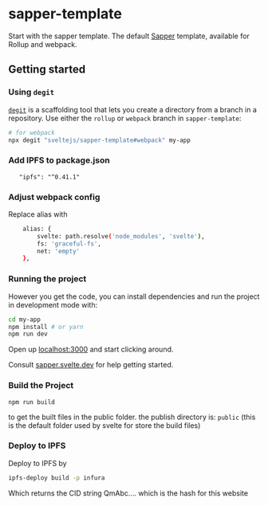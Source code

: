# sapper-template

Start with the sapper template. The default [Sapper](https://github.com/sveltejs/sapper) template, available for Rollup and webpack.


## Getting started


### Using `degit`

[`degit`](https://github.com/Rich-Harris/degit) is a scaffolding tool that lets you create a directory from a branch in a repository. Use either the `rollup` or `webpack` branch in `sapper-template`:

```bash
# for webpack
npx degit "sveltejs/sapper-template#webpack" my-app
```

### Add IPFS to package.json

```
   "ipfs": "^0.41.1"
```

### Adjust webpack config

Replace alias with 
```bash
    alias: {
        svelte: path.resolve('node_modules', 'svelte'),
        fs: 'graceful-fs',
        net: 'empty'
    },
```


### Running the project

However you get the code, you can install dependencies and run the project in development mode with:

```bash
cd my-app
npm install # or yarn
npm run dev
```

Open up [localhost:3000](http://localhost:3000) and start clicking around.

Consult [sapper.svelte.dev](https://sapper.svelte.dev) for help getting started.


### Build the Project

```npm run build```

to get the built files in the public folder. the publish directory is: ```public``` (this is the default folder used by svelte for store the build files)

### Deploy to IPFS

Deploy to IPFS by

```bash
ipfs-deploy build -p infura
```

Which returns the CID string QmAbc.... which is the hash for this website